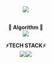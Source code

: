 <div align="center">
  <img src="https://capsule-render.vercel.app/api?type=rect&color=gradient&height=100&text=HELLO&fontAlign=50&fontAlignY=45&desc=I'm%20Kim%20Giseung&descAlign=53&descAlignY=83"/><br><br>
  
  <b>🌈 Algorithm 🌈</b><br>
  <img src="http://mazassumnida.wtf/api/v2/generate_badge?boj=abcde7804"/>
  
  <b>⚡TECH STACK⚡</b><br>
  <img src="https://img.shields.io/badge/C++-00599C?style=flat&logo=C%2B%2B&logoColor=white"/><img src="https://img.shields.io/badge/C%23-239120?style=flat&logo=Csharp&logoColor=white"/>
 
</div>
